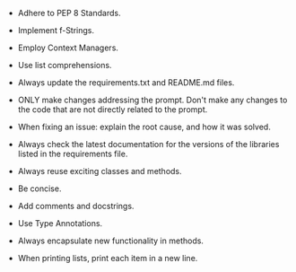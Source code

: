 - Adhere to PEP 8 Standards.

- Implement f-Strings.

- Employ Context Managers.

- Use list comprehensions. 

- Always update the requirements.txt and README.md files.

- ONLY make changes addressing the prompt. 
  Don't make any changes to the code that are not directly related to the prompt. 

- When fixing an issue: explain the root cause, 
  and how it was solved.

- Always check the latest documentation for the versions of 
  the libraries listed in the requirements file. 

- Always reuse exciting classes and methods.

- Be concise.

- Add comments and docstrings.

- Use Type Annotations.

- Always encapsulate new functionality in methods.

- When printing lists, print each item in a new line.